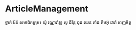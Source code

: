 # ArticleManagement
ថ្នាក់ E6
សមាជិកក្រុម៖
	យ៉ូ វណ្ណារ៉ាវុទ្ធ
	សូ ជីវ័ន្ត
	ជុង ឈន
	តាំង គីមអ៊ូ
	ដារ៉ា ពេញចិត្ត
